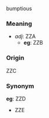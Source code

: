 bumptious
### Meaning
+ _adj_: ZZA
	+ __eg__: ZZB

### Origin

ZZC

### Synonym

__eg__: ZZD

+ ZZE


